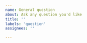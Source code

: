 ```yaml
---
name: General question
about: Ask any question you'd like
title: ''
labels: 'question'
assignees: ''

---
```


<!--
Thanks for taking the time to write down your question. Please remember to add any necessary input-data, 
code fragments or outputs required for understanding it

If the question is regarding an error you get while using the library, please do not open this question,
but an error/bug report instead.
-->
